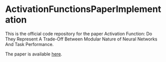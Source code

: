 # ActivationFunctionsPaperImplementation

This is the official code repository for the paper Activation Function: Do They Represent A Trade-Off Between Modular Nature of Neural Networks And Task Performance.

The paper is available <a href="https://arxiv.org/pdf/2009.07793.pdf">here</a>.

